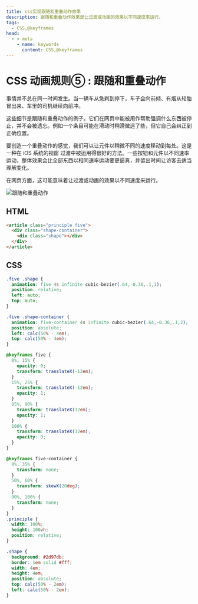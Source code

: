 ```yaml
---
title: css实现跟随和重叠动作效果
description: 跟随和重叠动作效果是让过渡或动画的效果以不同速度来运行。
tags: 
  - CSS,@keyframes
head:
  - - meta
    - name: keywords
      content: CSS,@keyframes
---
```


# CSS 动画规则⑤ : 跟随和重叠动作

事情并不总在同一时间发生。当一辆车从急刹到停下，车子会向前倾、有烟从轮胎冒出来、车里的司机继续向前冲。

这些细节是跟随和重叠动作的例子。它们在网页中能被用作帮助强调什么东西被停止，并不会被遗忘。例如一个条目可能在滑动时稍滑微远了些，但它自己会纠正到正确位置。

要创造一个重叠动作的感觉，我们可以让元件以稍微不同的速度移动到每处。这是一种在 iOS 系统的视窗 过渡中被运用得很好的方法。一些按钮和元件以不同速率运动，整体效果会比全部东西以相同速率运动要更逼真，并留出时间让访客去适当理解变化。

在网页方面，这可能意味着让过渡或动画的效果以不同速度来运行。

![跟随和重叠动作](/images/tricks/css/follow-through-and-overlapping-action.gif)

## HTML

```html
<article class="principle five">
  <div class="shape-container">
    <div class="shape"></div>
  </div>
</article>
```

## CSS

```css
.five .shape {
  animation: five 4s infinite cubic-bezier(.64,-0.36,.1,1);
  position: relative;
  left: auto;
  top: auto;
}

.five .shape-container {
  animation: five-container 4s infinite cubic-bezier(.64,-0.36,.1,2);
  position: absolute;
  left: calc(50% - 4em);
  top: calc(50% - 4em);
}

@keyframes five {
  0%, 15% {
    opacity: 0;
    transform: translateX(-12em);
  }
  15%, 25% {
    transform: translateX(-12em);
    opacity: 1;
  }
  85%, 90% {
    transform: translateX(12em);
    opacity: 1;
  }
  100% {
    transform: translateX(12em);
    opacity: 0;
  }
}

@keyframes five-container {
  0%, 35% {
    transform: none;
  }
  50%, 60% {
    transform: skewX(20deg);
  }
  90%, 100% {
    transform: none;
  }
}
.principle {
  width: 100%;
  height: 100vh;
  position: relative;
}

.shape {
  background: #2d97db;
  border: 1em solid #fff;
  width: 4em;
  height: 4em;
  position: absolute;
  top: calc(50% - 2em);
  left: calc(50% - 2em);
}
```